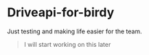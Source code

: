 # Driveapi-for-birdy
Just testing and making life easier for the team.  

> I will start working on this later
